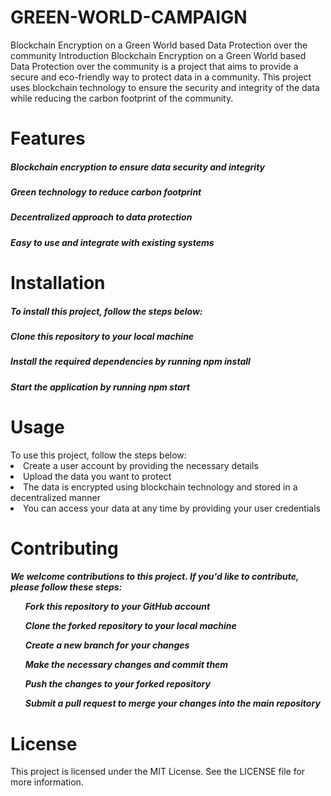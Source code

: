 # GREEN-WORLD-CAMPAIGN
<p>Blockchain Encryption on a Green World based Data Protection over the community
Introduction
Blockchain Encryption on a Green World based Data Protection over the community is a project that aims to provide a secure and eco-friendly way to 
protect data in a community. This project uses blockchain technology to ensure the security and integrity of the data while reducing the carbon footprint of the 
community.</p>

<h1>Features</h1>
<h5>Blockchain encryption to ensure data security and integrity</h5>
<h5>Green technology to reduce carbon footprint</h5>
<h5>Decentralized approach to data protection</h5>
<h5>Easy to use and integrate with existing systems

<h1>Installation</h1>

  <h5>To install this project, follow the steps below:</h5>
  <h5>Clone this repository to your local machine</h5>
  <h5>Install the required dependencies by running npm install</h5>
  <h5>Start the application by running npm start</h5>

<h1>Usage</h1>
To use this project, follow the steps below:

 <li>Create a user account by providing the necessary details</li>
 <li>Upload the data you want to protect</li>
 <li>The data is encrypted using blockchain technology and stored in a decentralized manner</li>
 <li>You can access your data at any time by providing your user credentials</li>
 
<h1>Contributing</h1>
<h5>We welcome contributions to this project. If you'd like to contribute, please follow these steps:

   <ul>Fork this repository to your GitHub account</ul>
   <ul>Clone the forked repository to your local machine</ul>
   <ul>Create a new branch for your changes</ul>
   <ul>Make the necessary changes and commit them</ul>
   <ul>Push the changes to your forked repository</ul>
   <ul>Submit a pull request to merge your changes into the main repository</ul>
    
<h1>License</h1>
This project is licensed under the MIT License. See the LICENSE file for more information.

